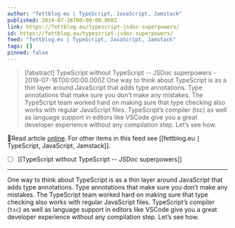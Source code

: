 ```yaml
---
author: "fettblog․eu ∣ TypeScript, JavaScript, Jamstack"
published: 2019-07-16T00:00:00.000Z
link: https://fettblog.eu/typescript-jsdoc-superpowers/
id: https://fettblog.eu/typescript-jsdoc-superpowers/
feed: "fettblog․eu ∣ TypeScript, JavaScript, Jamstack"
tags: []
pinned: false
---
```

> [!abstract] TypeScript without TypeScript -- JSDoc superpowers - 2019-07-16T00:00:00.000Z
> One way to think about TypeScript is as a thin layer around JavaScript that adds type annotations. Type annotations that make sure you don’t make any mistakes. The TypeScript team worked hard on making sure that type checking also works with regular JavaScript files. TypeScript’s compiler (tsc) as well as language support in editors like VSCode give you a great developer experience without any compilation step. Let’s see how.

🔗Read article [online](https://fettblog.eu/typescript-jsdoc-superpowers/). For other items in this feed see [[fettblog․eu ∣ TypeScript, JavaScript, Jamstack]].

- [ ] [[TypeScript without TypeScript -- JSDoc superpowers]]
- - -
One way to think about TypeScript is as a thin layer around JavaScript that adds type annotations. Type annotations that make sure you don’t make any mistakes. The TypeScript team worked hard on making sure that type checking also works with regular JavaScript files. TypeScript’s compiler (`tsc`) as well as language support in editors like VSCode give you a great developer experience without any compilation step. Let’s see how.
